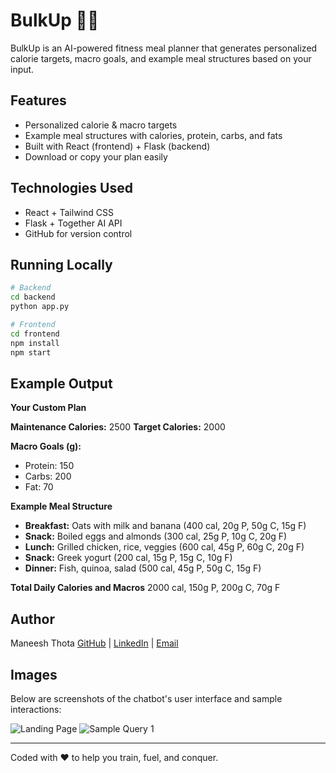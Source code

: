 # BulkUp 🏋️‍♂️

BulkUp is an AI-powered fitness meal planner that generates personalized calorie targets, macro goals, and example meal structures based on your input.

## Features

* Personalized calorie & macro targets
* Example meal structures with calories, protein, carbs, and fats
* Built with React (frontend) + Flask (backend)
* Download or copy your plan easily

## Technologies Used

* React + Tailwind CSS
* Flask + Together AI API
* GitHub for version control

## Running Locally

```bash
# Backend
cd backend
python app.py

# Frontend
cd frontend
npm install
npm start
```

## Example Output

**Your Custom Plan**

**Maintenance Calories:** 2500
**Target Calories:** 2000

**Macro Goals (g):**

* Protein: 150
* Carbs: 200
* Fat: 70

**Example Meal Structure**

* **Breakfast:** Oats with milk and banana (400 cal, 20g P, 50g C, 15g F)
* **Snack:** Boiled eggs and almonds (300 cal, 25g P, 10g C, 20g F)
* **Lunch:** Grilled chicken, rice, veggies (600 cal, 45g P, 60g C, 20g F)
* **Snack:** Greek yogurt (200 cal, 15g P, 15g C, 10g F)
* **Dinner:** Fish, quinoa, salad (500 cal, 45g P, 50g C, 15g F)

**Total Daily Calories and Macros**
2000 cal, 150g P, 200g C, 70g F

## Author

Maneesh Thota
[GitHub](https://github.com/maneesxh) | [LinkedIn](https://linkedin.com/in/maneeshthota) | [Email](mailto:your.thotamaneesh@gmail.com)


## Images

Below are screenshots of the chatbot's user interface and sample interactions:

![Landing Page](images/Landing-Page.png)
![Sample Query 1](images/SampleAnswer.png)

---

Coded with ❤️ to help you train, fuel, and conquer.
